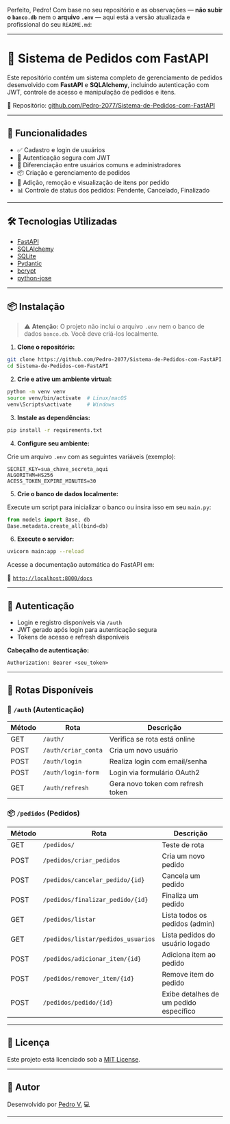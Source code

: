 Perfeito, Pedro! Com base no seu repositório e as observações — **não subir o `banco.db`** nem o **arquivo `.env`** — aqui está a versão atualizada e profissional do seu `README.md`:

---


# 🍕 Sistema de Pedidos com FastAPI

Este repositório contém um sistema completo de gerenciamento de pedidos desenvolvido com **FastAPI** e **SQLAlchemy**, incluindo autenticação com JWT, controle de acesso e manipulação de pedidos e itens.

🔗 Repositório: [github.com/Pedro-2077/Sistema-de-Pedidos-com-FastAPI](https://github.com/Pedro-2077/Sistema-de-Pedidos-com-FastAPI)

---

## 🚀 Funcionalidades

- ✅ Cadastro e login de usuários
- 🔐 Autenticação segura com JWT
- 👤 Diferenciação entre usuários comuns e administradores
- 📦 Criação e gerenciamento de pedidos
- 🧾 Adição, remoção e visualização de itens por pedido
- 📊 Controle de status dos pedidos: Pendente, Cancelado, Finalizado

---

## 🛠 Tecnologias Utilizadas

- [FastAPI](https://fastapi.tiangolo.com/)
- [SQLAlchemy](https://www.sqlalchemy.org/)
- [SQLite](https://www.sqlite.org/index.html)
- [Pydantic](https://docs.pydantic.dev/)
- [bcrypt](https://pypi.org/project/bcrypt/)
- [python-jose](https://python-jose.readthedocs.io/en/latest/)

---

## 📦 Instalação

> ⚠️ **Atenção:** O projeto não inclui o arquivo `.env` nem o banco de dados `banco.db`. Você deve criá-los localmente.

1. **Clone o repositório:**

```bash
git clone https://github.com/Pedro-2077/Sistema-de-Pedidos-com-FastAPI.git
cd Sistema-de-Pedidos-com-FastAPI
````

2. **Crie e ative um ambiente virtual:**

```bash
python -m venv venv
source venv/bin/activate  # Linux/macOS
venv\Scripts\activate     # Windows
```

3. **Instale as dependências:**

```bash
pip install -r requirements.txt
```

4. **Configure seu ambiente:**

Crie um arquivo `.env` com as seguintes variáveis (exemplo):

```env
SECRET_KEY=sua_chave_secreta_aqui
ALGORITHM=HS256
ACESS_TOKEN_EXPIRE_MINUTES=30
```

5. **Crie o banco de dados localmente:**

Execute um script para inicializar o banco ou insira isso em seu `main.py`:

```python
from models import Base, db
Base.metadata.create_all(bind=db)
```

6. **Execute o servidor:**

```bash
uvicorn main:app --reload
```

Acesse a documentação automática do FastAPI em:

📍 [`http://localhost:8000/docs`](http://localhost:8000/docs)

---

## 🔐 Autenticação

* Login e registro disponíveis via `/auth`
* JWT gerado após login para autenticação segura
* Tokens de acesso e refresh disponíveis

**Cabeçalho de autenticação:**

```http
Authorization: Bearer <seu_token>
```

---

## 📁 Rotas Disponíveis

### 🔐 `/auth` (Autenticação)

| Método | Rota                | Descrição                         |
| ------ | ------------------- | --------------------------------- |
| GET    | `/auth/`            | Verifica se rota está online      |
| POST   | `/auth/criar_conta` | Cria um novo usuário              |
| POST   | `/auth/login`       | Realiza login com email/senha     |
| POST   | `/auth/login-form`  | Login via formulário OAuth2       |
| GET    | `/auth/refresh`     | Gera novo token com refresh token |

### 📦 `/pedidos` (Pedidos)

| Método | Rota                               | Descrição                              |
| ------ | ---------------------------------- | -------------------------------------- |
| GET    | `/pedidos/`                        | Teste de rota                          |
| POST   | `/pedidos/criar_pedidos`           | Cria um novo pedido                    |
| POST   | `/pedidos/cancelar_pedido/{id}`    | Cancela um pedido                      |
| POST   | `/pedidos/finalizar_pedido/{id}`   | Finaliza um pedido                     |
| GET    | `/pedidos/listar`                  | Lista todos os pedidos (admin)         |
| GET    | `/pedidos/listar/pedidos_usuarios` | Lista pedidos do usuário logado        |
| POST   | `/pedidos/adicionar_item/{id}`     | Adiciona item ao pedido                |
| POST   | `/pedidos/remover_item/{id}`       | Remove item do pedido                  |
| POST   | `/pedidos/pedido/{id}`             | Exibe detalhes de um pedido específico |

---



## 📌 Licença

Este projeto está licenciado sob a [MIT License](LICENSE).

---

## 👤 Autor

Desenvolvido por [Pedro V.](https://github.com/Pedro-2077) 💻

---
